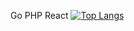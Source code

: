 Go PHP React
[![Top Langs](https://github-readme-stats.vercel.app/api/top-langs/?username=masaymitan&theme=onedark
)](https://github.com/anuraghazra/github-readme-stats)

